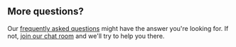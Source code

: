 ---
---

## More questions?

Our [frequently asked questions](/docs/about/faq/) might have the answer you're looking for. 
If not, [join our chat room](https://gitter.im/freesewing/help) and we'll try to help you there.
